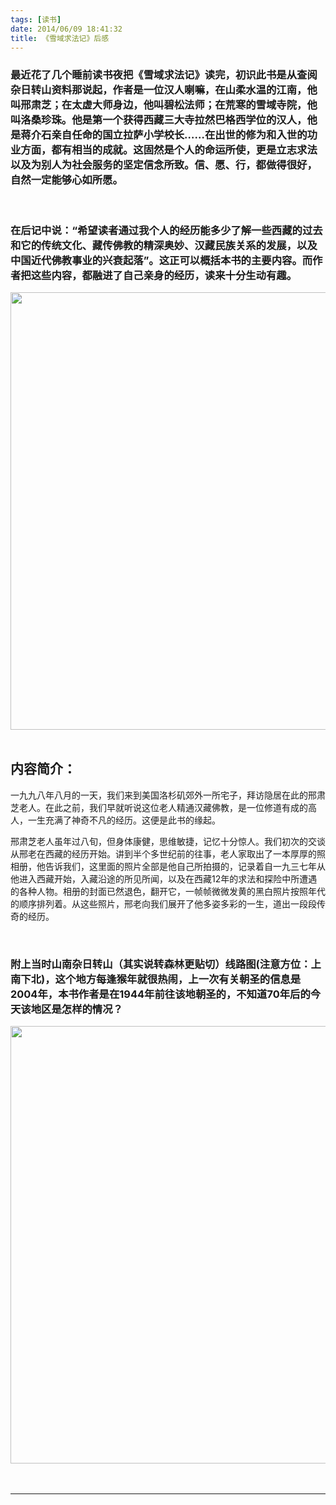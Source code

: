 ```yaml
---
tags: [读书]
date: 2014/06/09 18:41:32
title: 《雪域求法记》后感
---
```


### 最近花了几个睡前读书夜把《雪域求法记》读完，初识此书是从查阅杂日转山资料那说起，作者是一位汉人喇嘛，在山柔水温的江南，他叫邢肃芝；在太虚大师身边，他叫碧松法师；在荒寒的雪域寺院，他叫洛桑珍珠。他是第一个获得西藏三大寺拉然巴格西学位的汉人，他是蒋介石亲自任命的国立拉萨小学校长……在出世的修为和入世的功业方面，都有相当的成就。这固然是个人的命运所使，更是立志求法以及为别人为社会服务的坚定信念所致。信、愿、行，都做得很好，自然一定能够心如所愿。

<br/>

### 在后记中说：“希望读者通过我个人的经历能多少了解一些西藏的过去和它的传统文化、藏传佛教的精深奥妙、汉藏民族关系的发展，以及中国近代佛教事业的兴衰起落”。这正可以概括本书的主要内容。而作者把这些内容，都融进了自己亲身的经历，读来十分生动有趣。

<!--more-->

<div align="center"><img src="http://img3.douban.com/lpic/s1068351.jpg"  width="700" align="center"/></div>
<br/>



## 内容简介：
一九九八年八月的一天，我们来到美国洛杉矶郊外一所宅子，拜访隐居在此的邢肃芝老人。在此之前，我们早就听说这位老人精通汉藏佛教，是一位修道有成的高人，一生充满了神奇不凡的经历。这便是此书的缘起。
 <br/>

邢肃芝老人虽年过八旬，但身体康健，思维敏捷，记忆十分惊人。我们初次的交谈从邢老在西藏的经历开始。讲到半个多世纪前的往事，老人家取出了一本厚厚的照相册，他告诉我们，这里面的照片全部是他自己所拍摄的，记录着自一九三七年从他进入西藏开始，入藏沿途的所见所闻，以及在西藏12年的求法和探险中所遭遇的各种人物。相册的封面已然退色，翻开它，一帧帧微微发黄的黑白照片按照年代的顺序排列着。从这些照片，邢老向我们展开了他多姿多彩的一生，道出一段段传奇的经历。

<br/>

### 附上当时山南杂日转山（其实说转森林更贴切）线路图(注意方位：上南下北)，这个地方每逢猴年就很热闹，上一次有关朝圣的信息是2004年，本书作者是在1944年前往该地朝圣的，不知道70年后的今天该地区是怎样的情况？
<div align="center"><img src="http://ww2.sinaimg.cn/large/67804861gw1eh82yd0jsgj20r80gzdkz.jpg"  width="700" align="center"/></div>
<br/>
<br/>

 * * *


